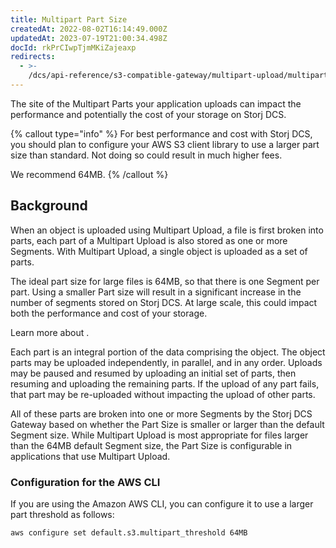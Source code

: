 ```yaml
---
title: Multipart Part Size
createdAt: 2022-08-02T16:14:49.000Z
updatedAt: 2023-07-19T21:00:34.498Z
docId: rkPrCIwpTjmMKiZajeaxp
redirects:
  - >-
    /dcs/api-reference/s3-compatible-gateway/multipart-upload/multipart-part-size
---
```


The site of the Multipart Parts your application uploads can impact the  performance and potentially the cost of your storage on Storj DCS.

{% callout type="info"  %} 
For best performance and cost with Storj DCS, you should plan to configure your AWS S3 client library to use a larger part size than standard. Not doing so could result in much higher fees.&#x20;

We recommend 64MB.
{% /callout %}

## Background

When an object is uploaded using Multipart Upload, a file is first broken into parts, each part of a Multipart Upload is also stored as one or more Segments. With Multipart Upload, a single object is uploaded as a set of parts.&#x20;

The ideal part size for large files is 64MB, so that there is one Segment per part. Using a smaller Part size will result in a significant increase in the number of segments stored on Storj DCS. At large scale, this could impact both the performance and cost of your storage.

Learn more about [](docId\:A4kUGYhfgGbVhlQ2ZHXVS).

Each part is an integral portion of the data comprising the object. The object parts may be uploaded independently, in parallel, and in any order. Uploads may be paused and resumed by uploading an initial set of parts, then resuming and uploading the remaining parts. If the upload of any part fails, that part may be re-uploaded without impacting the upload of other parts.&#x20;

All of these parts are broken into one or more Segments by the Storj DCS Gateway based on whether the Part Size is smaller or larger than the default Segment size. While Multipart Upload is most appropriate for files larger than the 64MB default Segment size, the Part Size is configurable in applications that use Multipart Upload.&#x20;

### Configuration for the AWS CLI

If you are using the Amazon AWS CLI, you can configure it to use a larger part threshold as follows:

```Text
aws configure set default.s3.multipart_threshold 64MB
```

